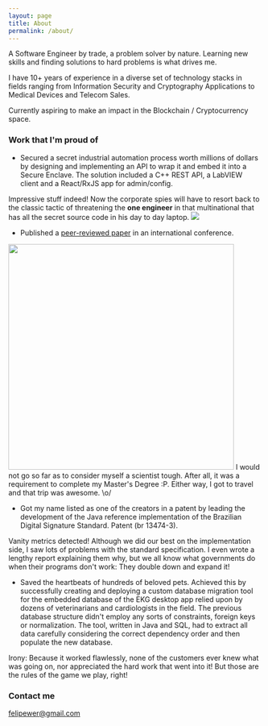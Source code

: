 ```yaml
---
layout: page
title: About
permalink: /about/
---
```


A Software Engineer by trade, a problem solver by nature. Learning new skills and finding solutions to hard problems is what drives me. 

I have 10+ years of experience in a diverse set of technology stacks in fields ranging from Information Security and Cryptography Applications to Medical Devices and Telecom Sales. 

Currently aspiring to make an impact in the Blockchain / Cryptocurrency space.

### Work that I'm proud of

- Secured a secret industrial automation process worth millions of dollars by designing and implementing an API to wrap it and embed it into a Secure Enclave. The solution included a C++ REST API, a LabVIEW client and a React/RxJS app for admin/config.

<div class="irony hidden">
  Impressive stuff indeed! Now the corporate spies will have to resort back to the classic tactic of threatening the <strong>one engineer</strong> in that multinational that has all the secret source code in his day to day laptop.
  <img class="meme" src="https://imgs.xkcd.com/comics/security.png">
</div>

- Published a [peer-reviewed paper](https://link.springer.com/chapter/10.1007/978-3-642-53997-8_10) in an international conference. 

<div class="irony hidden">
  <img class="meme" width="448" src="https://i.kym-cdn.com/photos/images/newsfeed/000/200/420/BRTky.jpg">
  I would not go so far as to consider myself a scientist tough. After all, it was a requirement to complete my Master's Degree :P. Either way, I got to travel and that trip was awesome. \o/
</div>

- Got my name listed as one of the creators in a patent by leading the development of the Java reference implementation of the Brazilian Digital Signature Standard. Patent (br 13474-3).

<div class="irony hidden">
  Vanity metrics detected! Although we did our best on the implementation side, I saw lots of problems with the standard specification. I even wrote a lengthy report explaining them why, but we all know what governments do when their programs don't work: They double down and expand it!
</div>

- Saved the heartbeats of hundreds of beloved pets. Achieved this by successfully creating and deploying a custom database migration tool for the embedded database of the EKG desktop app relied upon by dozens of veterinarians and cardiologists in the field. The previous database structure didn't employ any sorts of constraints, foreign keys or normalization. The tool, written in Java and SQL, had to extract all data carefully considering the correct dependency order and then populate the new database.

<div class="irony hidden">
  Irony: Because it worked flawlessly, none of the customers ever knew what was going on, nor appreciated the hard work that went into it! But those are the rules of the game we play, right!
</div>

### Contact me

[felipewer@gmail.com](mailto:felipewer@gmail.com)

<script>
  console.log('Press (Alt + I) to display some ironic enhancements.');
  document.addEventListener ('keydown', function (event) {
    if (event.altKey && event.code === 'KeyI') {
      document.querySelectorAll('.irony').forEach(function(comment) {
        comment.classList.toggle('hidden');
      })
      window.location = '#Work that I\'m proud of';
    }
  });
</script>
